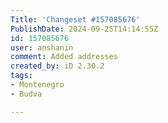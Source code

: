 ```yaml
---
Title: 'Changeset #157085676'
PublishDate: 2024-09-25T14:14:55Z
id: 157085676
user: anshanin
comment: Added addresses
created_by: iD 2.30.2
tags:
- Montenegro
- Budva

---
```

